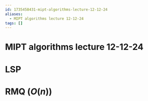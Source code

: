 ```yaml
---
id: 1735458431-mipt-algorithms-lecture-12-12-24
aliases:
  - MIPT algorithms lecture 12-12-24
tags: []
---
```


# MIPT algorithms lecture 12-12-24
# LSP
# RMQ ($O(n)$)
